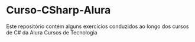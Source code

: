 # Curso-CSharp-Alura
Este repositório contém alguns exercícios conduzidos ao longo dos cursos de C# da Alura Cursos de Tecnologia
